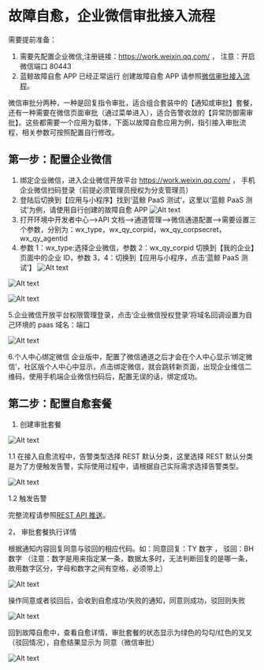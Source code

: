 # 故障自愈，企业微信审批接入流程

需要提前准备：

1. 需要先配置企业微信,注册链接：https://work.weixin.qq.com/ ，
   注意：开启微信端口 80443
2. 蓝鲸故障自愈 APP 已经正常运行 创建故障自愈 APP 请参照[微信审批接入流程](https://docs.bk.tencent.com/product_white_paper/fta/Advanced_Features/WeChat_approval_access_process.html)。

微信审批分两种，一种是回复指令审批，适合组合套装中的【通知或审批】套餐，还有一种需要在微信页面审批（通过菜单进入），适合告警收敛的【异常防御需审批】。这些都需要一个应用为载体，下面以故障自愈应用为例，指引接入审批流程，相关参数可按照配置自行修改。

## 第一步：配置企业微信
1. 绑定企业微信，进入企业微信开放平台 https://work.weixin.qq.com/ ，
   手机企业微信扫码登录（前提必须管理员授权为分支管理员）
2. 登陆后切换到【应用与小程序】找到‘蓝鲸 PaaS 测试’，这里以‘蓝鲸 PaaS 测试’为例，请使用自行创建的故障自愈 APP
![Alt text](media/20181211001.png)
3. 打开环境中开发者中心-->API 文档-->通道管理-->微信通道配置-->需要设置三个参数，分别为：wx_type，wx_qy_corpid，wx_qy_corpsecret，wx_qy_agentid
4. 参数 1：wx_type:选择企业微信，参数 2：wx_qy_corpid 切换到【我的企业】页面中的企业 ID，参数 3，4：切换到【应用与小程序，点击‘蓝鲸 PaaS 测试’】
![Alt text](media/20181211002.png)

![Alt text](media/20181211003.png)

![Alt text](media/20181211004.png)

5.企业微信开放平台权限管理登录，点击‘企业微信授权登录’将域名回调设置为自己环境的 paas 域名：端口

![Alt text](media/20181211005.png)

6.个人中心绑定微信
企业版中，配置了微信通道之后才会在个人中心显示‘绑定微信’，社区版个人中心中显示，点击绑定微信，就会跳转新页面，出现企业维信二维码，使用手机端企业微信扫码后，配置无误的话，绑定成功。

## 第二步：配置自愈套餐

1.	创建审批套餐

![Alt text](media/20181211121143.png)

1.1	在接入自愈流程中，告警类型选择 REST 默认分类，这里选择 REST 默认分类是为了方便触发告警，实际使用过程中，请根据自己实际需求选择告警类型。

![Alt text](media/20181211123915.png)

1.2	触发告警

完整流程请参照[REST API 推送](https://docs.bk.tencent.com/product_white_paper/fta/Getting_Started/Integrated_RestAPI_Push.html)。

2， 审批套餐执行详情

根据通知内容回复同意与驳回的相应代码。如：同意回复：TY 数字 ， 驳回：BH 数字 （注意：数字是用来指定某一条，数据太多时，无法判断回复的是哪一条，故用数字区分，字母和数字之间有空格，必须带上）

![Alt text](media/20181211006.png)

操作同意或者驳回后，会收到自愈成功/失败的通知，同意则成功，驳回则失败

![Alt text](media/20181211007.png)

回到故障自愈中，查看自愈详情，审批套餐的状态显示为绿色的勾勾/红色的叉叉（驳回情况），自愈结果显示为 同意（微信审批）

![Alt text](media/201812112115.png)
